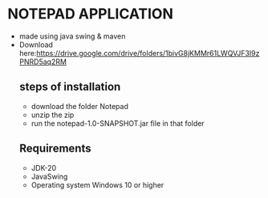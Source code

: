 # NOTEPAD APPLICATION
- made using java swing  & maven
- Download here:https://drive.google.com/drive/folders/1bivG8jKMMr61LWQVJF3I9zPNRD5aq2RM
  ## steps of installation
  - download the folder Notepad
  - unzip the zip 
  - run the notepad-1.0-SNAPSHOT.jar file in that folder
  ## Requirements
  - JDK-20
  - JavaSwing
  - Operating system Windows 10 or higher
    
